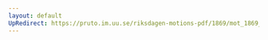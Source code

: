 ```yaml
---
layout: default
UpRedirect: https://pruto.im.uu.se/riksdagen-motions-pdf/1869/mot_1869__ak__reg.pdf
---
```

